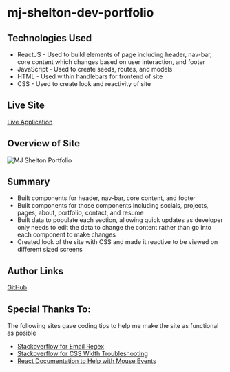 # mj-shelton-dev-portfolio

## Technologies Used

* ReactJS - Used to build elements of page including header, nav-bar, core content which changes based on user interaction, and footer
* JavaScript - Used to create seeds, routes, and models
* HTML - Used within handlebars for frontend of site
* CSS - Used to create look and reactivity of site

## Live Site

[Live Application](https://mjshelton12.github.io/mj-shelton-dev-portfolio/)

## Overview of Site

![MJ Shelton Portfolio](https://i.imgur.com/yP1OgPK.jpg)


## Summary

* Built components for header, nav-bar, core content, and footer
* Built components for those components including socials, projects, pages, about, portfolio, contact, and resume
* Built data to populate each section, allowing quick updates as developer only needs to edit the data to change the content rather than go into each component to make changes 
* Created look of the site with CSS and made it reactive to be viewed on different sized screens

## Author Links

[GitHub](https://github.com/mjshelton12)

## Special Thanks To:

The following sites gave coding tips to help me make the site as functional as posible

* [Stackoverflow for Email Regex](https://stackoverflow.com/questions/16167983/best-regular-expression-for-email-validation-in-c-sharp)
* [Stackoverflow for CSS Width Troubleshooting](https://stackoverflow.com/questions/10816853/css-label-width-not-taking-effect)
* [React Documentation to Help with Mouse Events](https://reactjs.org/docs/events.html#mouse-events)